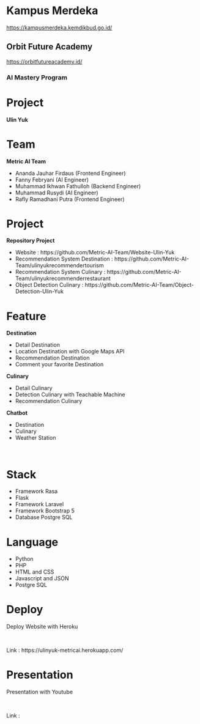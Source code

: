 # Kampus Merdeka 
https://kampusmerdeka.kemdikbud.go.id/
## Orbit Future Academy 
https://orbitfutureacademy.id/
### AI Mastery Program
# Project
<strong>Ulin Yuk</strong>

# Team
<strong>Metric AI Team</strong>
<br>
<ul>
    <li>Ananda Jauhar Firdaus (Frontend Engineer)</li>
    <li>Fanny Febryani (AI Engineer)</li>
    <li>Muhammad Ikhwan Fathulloh (Backend Engineer)</li>
    <li>Muhammad Rusydi (AI Engineer)</li>
    <li>Rafly Ramadhani Putra (Frontend Engineer)</li>
</ul>

# Project
<strong>Repository Project</strong>
<ul>
    <li>Website : https://github.com/Metric-AI-Team/Website-Ulin-Yuk</li>
    <li>Recommendation System Destination : https://github.com/Metric-AI-Team/ulinyukrecommendertourism</li>
    <li>Recommendation System Culinary : https://github.com/Metric-AI-Team/ulinyukrecommenderrestaurant</li>
    <li>Object Detection Culinary : https://github.com/Metric-AI-Team/Object-Detection-Ulin-Yuk</li>
</ul>

# Feature 
<strong>Destination</strong>
<ul>
    <li>Detail Destination</li>
    <li>Location Destination with Google Maps API</li>
    <li>Recommendation Destination</li>
    <li>Comment your favorite Destination</li>
</ul>

<strong>Culinary</strong>
<ul>
    <li>Detail Culinary</li>
    <li>Detection Culinary with Teachable Machine</li>
    <li>Recommendation Culinary</li>
</ul>

<strong>Chatbot</strong>
<ul>
    <li>Destination</li>
    <li>Culinary</li>
    <li>Weather Station</li>
</ul>
<br>

# Stack
<ul>
    <li>Framework Rasa</li>
    <li>Flask</li>
    <li>Framework Laravel</li>
    <li>Framework Bootstrap 5</li>
    <li>Database Postgre SQL</li>
</ul>

# Language
<ul>
    <li>Python</li>
    <li>PHP</li>
    <li>HTML and CSS</li>
    <li>Javascript and JSON</li>
    <li>Postgre SQL</li>
</ul>

# Deploy
<p>Deploy Website with Heroku</p>
<br>
<p>Link : https://ulinyuk-metricai.herokuapp.com/</p>

# Presentation
<p>Presentation with Youtube</p>
<br>
<p>Link : </p>
